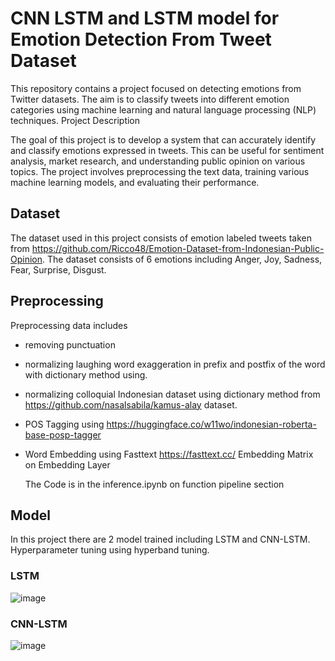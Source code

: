 # CNN LSTM and LSTM model for Emotion Detection From Tweet Dataset
This repository contains a project focused on detecting emotions from Twitter datasets. The aim is to classify tweets into different emotion categories using machine learning and natural language processing (NLP) techniques.
Project Description

The goal of this project is to develop a system that can accurately identify and classify emotions expressed in tweets. This can be useful for sentiment analysis, market research, and understanding public opinion on various topics. The project involves preprocessing the text data, training various machine learning models, and evaluating their performance.

## Dataset
The dataset used in this project consists of emotion labeled tweets taken from https://github.com/Ricco48/Emotion-Dataset-from-Indonesian-Public-Opinion. The dataset consists of 6 emotions including Anger, Joy, Sadness, Fear, Surprise, Disgust.

## Preprocessing
Preprocessing data includes
- removing punctuation
- normalizing laughing word exaggeration in prefix and postfix of the word with dictionary method using.
- normalizing colloquial Indonesian dataset using dictionary method from https://github.com/nasalsabila/kamus-alay dataset.
- POS Tagging using https://huggingface.co/w11wo/indonesian-roberta-base-posp-tagger
- Word Embedding using Fasttext https://fasttext.cc/ Embedding Matrix on Embedding Layer

  The Code is in the inference.ipynb on function pipeline section

## Model
  In this project there are 2 model trained including LSTM and CNN-LSTM. Hyperparameter tuning using hyperband tuning.
  ### LSTM
  ![image](https://github.com/alwanfa/CNN-LSTM-and-LSTM-model-for-Emotion-Detection-From-Tweet-Dataset/assets/71076451/0beab914-0995-4dce-94f8-5cf45006bf9b)

  ### CNN-LSTM
  ![image](https://github.com/alwanfa/CNN-LSTM-and-LSTM-model-for-Emotion-Detection-From-Tweet-Dataset/assets/71076451/1dc154bd-5514-4ab1-bb4e-27f69113fe9f)


